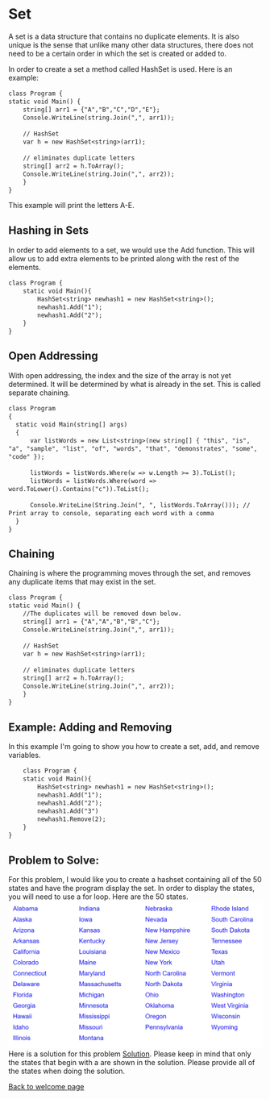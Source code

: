 # Set
A set is a data structure that contains no duplicate elements. It is also unique is the sense that unlike many other data structures, there does not need to be a certain order in which the set is created or added to.  
  
In order to create a set a method called HashSet is used. Here is an example:  

    class Program {
    static void Main() {
        string[] arr1 = {"A","B","C","D","E"};
        Console.WriteLine(string.Join(",", arr1));

        // HashSet
        var h = new HashSet<string>(arr1);

        // eliminates duplicate letters
        string[] arr2 = h.ToArray();
        Console.WriteLine(string.Join(",", arr2));
        }
    }  

This example will print the letters A-E.  
## Hashing in Sets  
In order to add elements to a set, we would use the Add function. This will allow us to add extra elements to be printed along with the rest of the elements.  

    class Program {
        static void Main(){
            HashSet<string> newhash1 = new HashSet<string>();
            newhash1.Add("1");
            newhash1.Add("2");
        }
    }

## Open Addressing   
With open addressing, the index and the size of the array is not yet determined. It will be determined by what is already in the set. This is called separate chaining. 

    class Program
    {
      static void Main(string[] args)
      {
          var listWords = new List<string>(new string[] { "this", "is", "a", "sample", "list", "of", "words", "that", "demonstrates", "some", "code" });

          listWords = listWords.Where(w => w.Length >= 3).ToList();
          listWords = listWords.Where(word => word.ToLower().Contains("c")).ToList();
        
          Console.WriteLine(String.Join(", ", listWords.ToArray())); // Print array to console, separating each word with a comma
      }
    }

## Chaining 
Chaining is where the programming moves through the set, and removes any duplicate items that may exist in the set.  

    class Program {
    static void Main() {
        //The duplicates will be removed down below.
        string[] arr1 = {"A","A","B","B","C"};
        Console.WriteLine(string.Join(",", arr1));

        // HashSet
        var h = new HashSet<string>(arr1);

        // eliminates duplicate letters
        string[] arr2 = h.ToArray();
        Console.WriteLine(string.Join(",", arr2));
        }
    }  

## Example: Adding and Removing  
In this example I'm going to show you how to create a set, add, and remove variables.

        class Program {
        static void Main(){
            HashSet<string> newhash1 = new HashSet<string>();
            newhash1.Add("1");
            newhash1.Add("2");
            newhash1.Add("3")
            newhash1.Remove(2);
        }
    }

## Problem to Solve: 
For this problem, I would like you to create a hashset containing all of the 50 states and have the program display the set. In order to display the states, you will need to use a for loop.
Here are the 50 states.  
![50 States](images/stackImages/50-states.png)  
Here is a solution for this problem [Solution](set-problem-solution/Program.cs). Please keep in mind that only the states that begin with a are shown in the solution. Please provide all of the states when doing the solution.





[Back to welcome page](0-welcome.md)